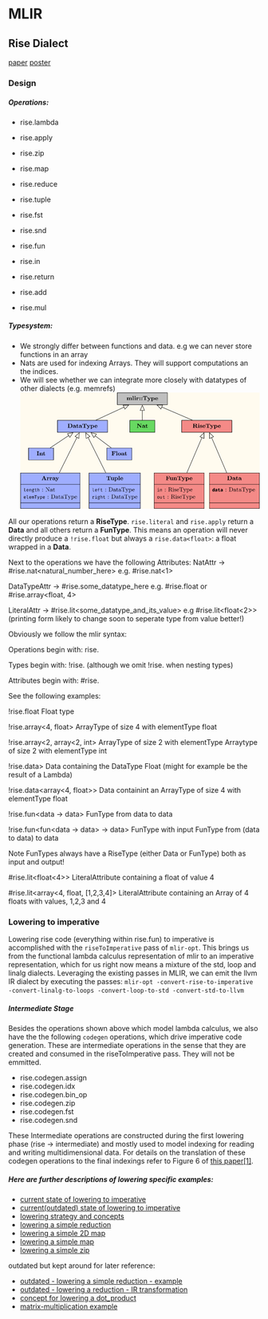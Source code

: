 # MLIR

## Rise Dialect

[paper](https://michel.steuwer.info/publications/2020/AccML/)
[poster](https://drive.google.com/file/d/1mFumDjE5GHcsp9AFEDqF6kx4X9mT0LRT/view)




### Design


##### Operations: 
- rise.lambda
- rise.apply

- rise.zip
- rise.map
- rise.reduce
- rise.tuple
- rise.fst
- rise.snd

- rise.fun
- rise.in
- rise.return
- rise.add
- rise.mul

##### Typesystem:

- We strongly differ between functions and data. e.g we can never store functions
  in an array 
- Nats are used for indexing Arrays. They will support computations an the
  indices.
- We will see whether we can integrate more closely with datatypes of other
  dialects (e.g. memrefs)
![typesystem](ressources/type_system.png)

All our operations return a **RiseType**. `rise.literal` and `rise.apply` return a **Data** and all others return a **FunType**. 
This means an operation will never directly produce a `!rise.float` but always
a `rise.data<float>`: a float wrapped in a **Data**.

Next to the operations we have the following Attributes:
NatAttr             -> #rise.nat<natural_number_here>           e.g. #rise.nat<1>

DataTypeAttr        -> #rise.some_datatype_here                 e.g. #rise.float or #rise.array<float, 4>

LiteralAttr         -> #rise.lit<some_datatype_and_its_value>   e.g  #rise.lit<float<2>> (printing form likely to change soon to seperate type from value better!)


Obviously we follow the mlir syntax:

Operations begin with:      rise.

Types begin with:           !rise.    (although we omit !rise. when nesting types)

Attributes begin with:      #rise.

See the following examples:

!rise.float                           Float type

!rise.array<4, float>                 ArrayType of size 4 with elementType float

!rise.array<2, array<2, int>          ArrayType of size 2 with elementType Arraytype of size 2 with elementType int


!rise.data<float>>                    Data containing the DataType Float (might for example be the result of a Lambda)
  
!rise.data<array<4, float>>           Data containint an ArrayType of size 4 with elementType float

!rise.fun<data<float> -> data<int>>   FunType from data<float> to data<int>
  
!rise.fun<fun<data<int> -> data<int>> -> data<int>>   FunType with input FunType from (data<int> to data<int>) to data<int> 
  
Note FunTypes always have a RiseType (either Data or FunType) both as input and output!


#rise.lit<float<4>>                   LiteralAttribute containing a float of value 4

#rise.lit<array<4, float, [1,2,3,4]> LiteralAttribute containing an Array of 4 floats with values, 1,2,3 and 4 




### Lowering to imperative

Lowering rise code (everything within rise.fun) to imperative is accomplished
with the `riseToImperative` pass of `mlir-opt`. This brings us from the
functional lambda calculus representation of mlir to an imperative
representation, which for us right now means a mixture of the std, loop and
linalg dialects.
Leveraging the existing passes in MLIR, we can emit the llvm IR dialect by
executing the passes: `mlir-opt -convert-rise-to-imperative -convert-linalg-to-loops -convert-loop-to-std -convert-std-to-llvm`


##### Intermediate Stage
Besides the operations shown above which model lambda calculus, we also have
the the following `codegen` operations, which drive imperative code generation. These are intermediate operations in the sense that they are created and consumed in the riseToImperative pass. They will not be emmitted.

- rise.codegen.assign
- rise.codegen.idx
- rise.codegen.bin_op
- rise.codegen.zip
- rise.codegen.fst
- rise.codegen.snd

These Intermediate operations are constructed during the first lowering phase
(rise -> intermediate) and mostly used to model indexing for reading and
writing multidimensional data. For details on the translation of these codegen
operations to the final indexings refer to Figure 6 of [this paper[1]](https://michel.steuwer.info/files/publications/2017/arXiv-2017.pdf).



##### Here are further descriptions of lowering specific examples:
- [current state of lowering to imperative](lowering/state_of_lowering_23_03.md)
- [current(outdated) state of lowering to imperative](lowering/state_of_lowering.md)
- [lowering strategy and concepts](lowering/lowering_strategy_and_concepts.md)
- [lowering a simple reduction](lowering/simple_reduction_lowering.md)
- [lowering a simple 2D map](lowering/simple_2D_map_lowering.md)
- [lowering a simple map](lowering/simple_map_lowering.md)
- [lowering a simple zip](lowering/simple_zip_lowering.md)

outdated but kept around for later reference:
- [outdated - lowering a simple reduction - example](lowering/old_reduce_lowering_to_imperative.md)
- [outdated - lowering a reduction - IR transformation](lowering/old_reduction_lowering_IR_transformations.md)
- [concept for lowering a dot_product](lowering/concept_for_lowering_dot_product.md)
- [matrix-multiplication example](lowering/matrix_multiplication_example_uday.md)
